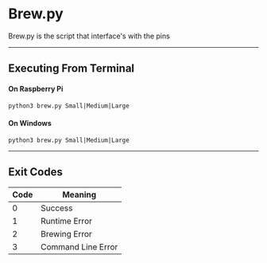 # Brew.py
Brew.py is the script that interface's with the pins  

---

## Executing From Terminal

#### On Raspberry Pi
```
python3 brew.py Small|Medium|Large
```
#### On Windows
```
python3 brew.py Small|Medium|Large
```
---
## Exit Codes
| Code | Meaning               |
| ---- | -----                 |
| 0    | Success               |
| 1    | Runtime Error         |
| 2    | Brewing Error         |
| 3    | Command Line Error    |